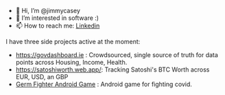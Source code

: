 - 👋 Hi, I’m @jimmycasey
- 👀 I’m interested in software :) 
- 📫 How to reach me: [Linkedin](https://www.linkedin.com/in/jimmycasey/)

I have three side projects active at the moment:
- https://govdashboard.ie : Crowdsourced, single source of truth for data points across Housing, Income, Health.
- https://satoshiworth.web.app/: Tracking Satoshi's BTC Worth across EUR, USD, an GBP
- [Germ Fighter Android Game](https://play.google.com/store/apps/details?id=com.chute_cures.germ_fighter) : Android game for fighting covid.
